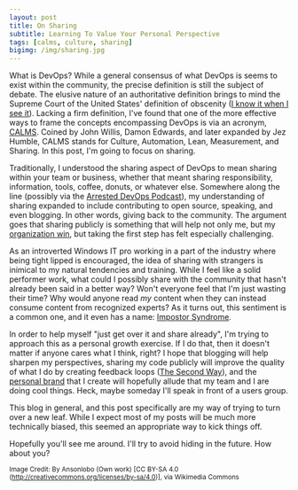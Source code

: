 ```yaml
---
layout: post
title: On Sharing
subtitle: Learning To Value Your Personal Perspective
tags: [calms, culture, sharing]
bigimg: /img/sharing.jpg
---
```


What is DevOps? While a general consensus of what DevOps is seems to exist within the community, the precise definition is still the subject of debate. The elusive nature of an authoritative definition brings to mind the Supreme Court of the United States' definition of obscenity ([I know it when I see it](https://en.wikipedia.org/wiki/I_know_it_when_I_see_it)). Lacking a firm definition, I've found that one of the more effective ways to frame the concepts encompassing DevOps is via an acronym, [CALMS](http://itrevolution.com/devops-culture-part-1/). Coined by John Willis, Damon Edwards, and later expanded by Jez Humble, CALMS stands for Culture, Automation, Lean, Measurement, and Sharing. In this post, I'm going to focus on sharing.

Traditionally, I understood the sharing aspect of DevOps to mean sharing within your team or business, whether that meant sharing responsibility, information, tools, coffee, donuts, or whatever else. Somewhere along the line (possibly via the [Arrested DevOps Podcast](https://www.arresteddevops.com/)), my understanding of sharing expanded to include contributing to open source, speaking, and even blogging. In other words, giving back to the community. The argument goes that sharing publicly is something that will help not only me, but my [organization win](http://themacro.com/articles/2016/05/why-the-best-give-away/), but taking the first step has felt especially challenging.

As an introverted Windows IT pro working in a part of the industry where being tight lipped is encouraged, the idea of sharing with strangers is inimical to my natural tendencies and training. While I feel like a solid performer work, what could I possibly share with the community that hasn't already been said in a better way? Won't everyone feel that I'm just wasting their time? Why would anyone read _my_ content when they can instead consume content from recognized experts? As it turns out, this sentiment is a common one, and it even has a name: [Impostor Syndrome](http://startupbros.com/21-ways-overcome-impostor-syndrome/).

In order to help myself "just get over it and share already", I'm trying to approach this as a personal growth exercise. If I do that, then it doesn't matter if anyone cares what I think, right? I hope that blogging will help sharpen my perspectives, sharing my code publicly will improve the quality of what I do by creating feedback loops ([The Second Way](http://itrevolution.com/the-three-ways-principles-underpinning-devops/)), and the [personal brand](https://www.arresteddevops.com/personal-brand) that I create will hopefully allude that my team and I are doing cool things. Heck, maybe someday I'll speak in front of a users group.

This blog in general, and this post specifically are my way of trying to turn over a new leaf. While I expect most of my posts will be much more technically biased, this seemed an appropriate way to kick things off.

Hopefully you'll see me around. I'll try to avoid hiding in the future. How about you?

<sup>Image Credit: By Ansonlobo (Own work) [CC BY-SA 4.0 (http://creativecommons.org/licenses/by-sa/4.0)], via Wikimedia Commons</sup>